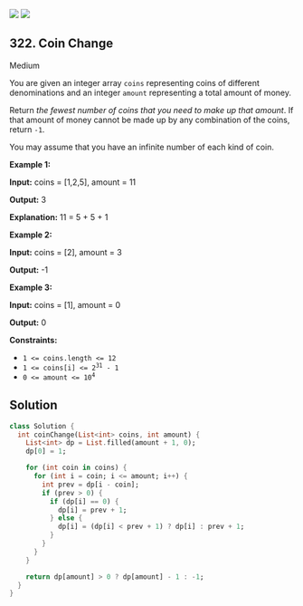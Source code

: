 [![](https://img.shields.io/github/stars/javadev/LeetCode-in-All?label=Stars&style=flat-square)](https://github.com/javadev/LeetCode-in-All)
[![](https://img.shields.io/github/forks/javadev/LeetCode-in-All?label=Fork%20me%20on%20GitHub%20&style=flat-square)](https://github.com/javadev/LeetCode-in-All/fork)

## 322\. Coin Change

Medium

You are given an integer array `coins` representing coins of different denominations and an integer `amount` representing a total amount of money.

Return _the fewest number of coins that you need to make up that amount_. If that amount of money cannot be made up by any combination of the coins, return `-1`.

You may assume that you have an infinite number of each kind of coin.

**Example 1:**

**Input:** coins = [1,2,5], amount = 11

**Output:** 3

**Explanation:** 11 = 5 + 5 + 1

**Example 2:**

**Input:** coins = [2], amount = 3

**Output:** -1

**Example 3:**

**Input:** coins = [1], amount = 0

**Output:** 0

**Constraints:**

*   `1 <= coins.length <= 12`
*   <code>1 <= coins[i] <= 2<sup>31</sup> - 1</code>
*   <code>0 <= amount <= 10<sup>4</sup></code>

## Solution

```dart
class Solution {
  int coinChange(List<int> coins, int amount) {
    List<int> dp = List.filled(amount + 1, 0);
    dp[0] = 1;

    for (int coin in coins) {
      for (int i = coin; i <= amount; i++) {
        int prev = dp[i - coin];
        if (prev > 0) {
          if (dp[i] == 0) {
            dp[i] = prev + 1;
          } else {
            dp[i] = (dp[i] < prev + 1) ? dp[i] : prev + 1;
          }
        }
      }
    }

    return dp[amount] > 0 ? dp[amount] - 1 : -1;
  }
}
```